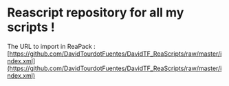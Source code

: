 # Reascript repository for all my scripts !
The URL to import in ReaPack : [https://github.com/DavidTourdotFuentes/DavidTF_ReaScripts/raw/master/index.xml](https://github.com/DavidTourdotFuentes/DavidTF_ReaScripts/raw/master/index.xml)
